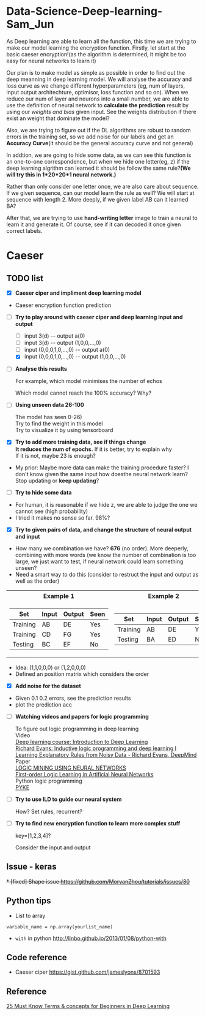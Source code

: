 # Data-Science-Deep-learning-Sam_Jun

As Deep learning are able to learn all the function, this time we are trying to make our model learning the encryption function.
Firstly, let start at the basic caeser encryption!(as the algorithm is determined, it might be too easy for neural networks to learn it) 

Our plan is to make model as simple as possible in order to find out the deep meanning in deep learning model. We will analyse the accuracy and loss curve as we change different hyperparameters (eg, num of layers, input output architechture, optimisor, loss function and so on). When we reduce our num of layer and neurons into a small number, we are able to use the definition of neural network to **calculate the prediction** result by using our _weights and bias_ given input. See the weights distribution if there exist an weight that dominate the model?

Also, we are trying to figure out if the DL algorithms are robust to random errors in the training set, so we add noise for our labels and get an **Accuracy Curve**(it should be the general accuracy curve and not general)

In addtion, we are going to hide some data, as we can see this function is an one-to-one correspondence, but when we hide one letter(eg, z) if the deep learning algrithm can learned it should be follow the same rule?**(We will try this in 1\*20\*20*1 neural network.)**

Rather than only consider one letter once, we are also care about sequence. If we given sequence, can our model learn the rule as well? We will start at sequence with length 2. More deeply, if we given label AB can it learned BA?

After that, we are trying to use **hand-writing letter** image to train a neural to learn it and generate it. Of course, see if it can decoded it once given correct labels.

# Caeser
## TODO list
- [x] **Caeser ciper and impliment deep learning model**
* Caeser encryption function prediction
- [ ] **Try to play around with caeser ciper and deep learning input and output**
    - [ ] input 3(d) -- output a(0)
    - [ ] input 3(d) -- output (1,0,0,...,0)
    - [ ] input (0,0,0,1,0,...,0) -- output a(0)
    - [x] input (0,0,0,1,0,...,0) -- output (1,0,0,...,0)
- [ ] **Analyse this results**

   For example, which model minimises the number of echos 
   
   Which model cannot reach the 100% accuracy? Why?
   
- [ ] **Using unseen data 26-100**

    The model has seen 0-26)<br>
    Try to find the weight in this model<br>
    Try to visualize it by using tensorboard<br>
- [x] **Try to add more training data, see if things change**<br>
    **It reduces the num of epochs.**
    If it is better, try to explain why<br>
    If it is not, maybe 23 is enough?<br>
* My prior: Maybe more data can make the training procedure faster? I don't know given the same input how doesthe neural network learn? Stop updating or **keep updating**?
- [ ] **Try to hide some data**
* For human, it is reasonable if we hide z, we are able to judge the one we cannot see (high probability)
* I tried it makes no sense so far. 98%?
- [x] **Try to given pairs of data, and change the structure of neural output and input**
* How many we combination we have? **676** (no order). More deeperly, combining with more words (we know the number of combination is too large, we just want to test, if neural network could learn something unseen?
* Need a smart way to do this (consider to restruct the input and output as well as the order)<br>


<table>
<tr><th>Example 1 </th><th>Example 2</th></tr>
<tr><td>

Set|Input| Output|Seen
---|---|---|---|
Training| AB | DE |Yes
Training| CD | FG |Yes
Testing | BC | EF |No

</td><td>


Set|Input| Output|Seen
---|---|---|---|
Training| AB | DE |Yes
Testing | BA | ED |No

</td></tr> </table>

* Idea: (1,1,0,0,0) or (1,2,0,0,0)
* Defined an position matrix which considers the order

- [x] **Add noise for the dataset**
* Given 0.1 0.2 errors, see the prediction results
* plot the prediction acc

- [ ] **Watching videos and papers for logic programming**

    To figure out logic programming in deep learning<br>
    Video<br>
    [Deep learning course: Introduction to Deep Learning](https://www.youtube.com/watch?v=JN6H4rQvwgY)<br>
    [Richard Evans: Inductive logic programming and deep learning I](https://www.youtube.com/watch?v=yD02DlZnHJw)<br>
    [Learning Explanatory Rules from Noisy Data - Richard Evans, DeepMind](https://www.youtube.com/watch?v=_wuFBF_Cgm0&t=24s)<br>
    Paper<br>
    [LOGIC MINING USING NEURAL NETWORKS](https://arxiv.org/pdf/0804.4071.pdf)<br>
    [First-order Logic Learning in Artificial Neural Networks](https://core.ac.uk/download/pdf/17294404.pdf)<br>
    Python logic programming<br>
    [PYKE](http://pyke.sourceforge.net/index.html)

- [ ] **Try to use ILD to guide our neural system**

    How? Set rules, recurrent?

- [ ] **Try to find new encryption function to learn more complex stuff**

    key=[1,2,3,4]? 
    
    Consider the input and output
    
    
   
## Issue - keras
~~* [fixed] Shape issue
https://github.com/MorvanZhou/tutorials/issues/30~~

## Python tips
* List to array
```{python}
variable_name = np.array(yourlist_name)
```
* `with` in python
http://linbo.github.io/2013/01/08/python-with

## Code reference
* Caeser ciper
https://gist.github.com/jameslyons/8701593



## Reference
[25 Must Know Terms & concepts for Beginners in Deep Learning](https://www.analyticsvidhya.com/blog/2017/05/25-must-know-terms-concepts-for-beginners-in-deep-learning/#)
